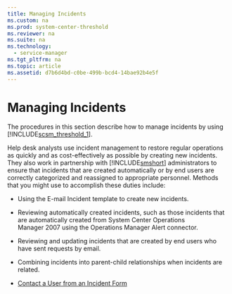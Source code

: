 ```yaml
---
title: Managing Incidents
ms.custom: na
ms.prod: system-center-threshold
ms.reviewer: na
ms.suite: na
ms.technology: 
  - service-manager
ms.tgt_pltfrm: na
ms.topic: article
ms.assetid: d7b6d4bd-c0be-499b-bcd4-14bae92b4e5f
---
```

# Managing Incidents
The procedures in this section describe how to manage incidents by using [!INCLUDE[scsm_threshold_1](./Token/scsm_threshold_1_md.md)].

Help desk analysts use incident management to restore regular operations as quickly and as cost\-effectively as possible by creating new incidents. They also work in partnership with [!INCLUDE[smshort](./Token/smshort_md.md)] administrators to ensure that incidents that are created automatically or by end users are correctly categorized and reassigned to appropriate personnel. Methods that you might use to accomplish these duties include:

-   Using the E\-mail Incident template to create new incidents.

-   Reviewing automatically created incidents, such as those incidents that are automatically created from System Center Operations Manager 2007 using the Operations Manager Alert connector.

-   Reviewing and updating incidents that are created by end users who have sent requests by email.

-   Combining incidents into parent\-child relationships when incidents are related.

-   [Contact a User from an Incident Form](./Contact-a-User-from-an-Incident-Form.md)


